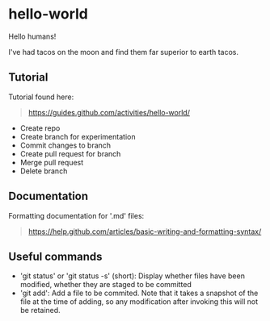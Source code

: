 # hello-world

Hello humans!

I've had tacos on the moon and find them far superior to earth tacos.

## Tutorial
Tutorial found here:
> https://guides.github.com/activities/hello-world/

- Create repo
- Create branch for experimentation
- Commit changes to branch
- Create pull request for branch
- Merge pull request
- Delete branch

## Documentation
Formatting documentation for '.md' files:
> https://help.github.com/articles/basic-writing-and-formatting-syntax/


## Useful commands
 - 'git status' or 'git status -s' (short): Display whether files have been modified, whether they are staged to be committed
 - 'git add': Add a file to be commited. Note that it takes a snapshot of the file at the time of adding, so any modification after invoking this will not be retained.
